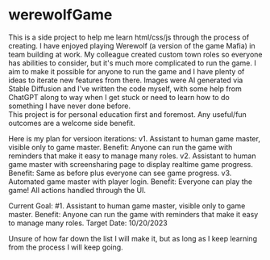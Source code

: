 # werewolfGame

This is a side project to help me learn html/css/js through the process of creating.  I have enjoyed playing Werewolf (a version of the game Mafia) 
in team building at work.  My colleague created custom town roles so everyone has abilities to consider, but it's much more complicated to run the game.
I aim to make it possible for anyone to run the game and I have plenty of ideas to iterate new features from there.  Images were AI generated via Stable Diffusion 
and I've written the code myself, with some help from ChatGPT along to way when I get stuck or need to learn how to do something I have never done before.  
This project is for personal education first and foremost.  Any useful/fun outcomes are a welcome side benefit.

Here is my plan for versioon iterations:
  v1. Assistant to human game master, visible only to game master. Benefit: Anyone can run the game with reminders that make it easy to manage many roles.
  v2. Assistant to human game master with screensharing page to display realtime game progress. Benefit: Same as before plus everyone can see game progress.
  v3. Automated game master with player login. Benefit: Everyone can play the game! All actions handled through the UI.

Current Goal: #1. Assistant to human game master, visible only to game master. Benefit: Anyone can run the game with reminders that make it easy to manage many roles.
Target Date: 10/20/2023

Unsure of how far down the list I will make it, but as long as I keep learning from the process I will keep going.
